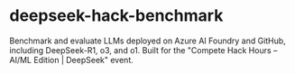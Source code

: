 # deepseek-hack-benchmark
Benchmark and evaluate LLMs deployed on Azure AI Foundry and GitHub, including DeepSeek-R1, o3, and o1. Built for the "Compete Hack Hours – AI/ML Edition | DeepSeek" event.
